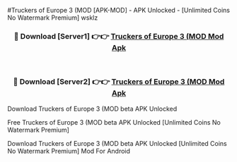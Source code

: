 #Truckers of Europe 3 (MOD [APK-MOD] - APK Unlocked - [Unlimited Coins No Watermark Premium] wsklz



<div align="center">

<h3>🔴 Download [Server1] 👉👉 <a href="https://momento.my/?title=Truckers_of_Europe_3_(MOD">Truckers of Europe 3 (MOD Mod Apk</a></h3><br>

<h3>🔴 Download [Server2] 👉👉 <a href="https://momento.my/?title=Truckers_of_Europe_3_(MOD">Truckers of Europe 3 (MOD Mod Apk</a></h3>
</div>



Download Truckers of Europe 3 (MOD beta APK Unlocked

Free Truckers of Europe 3 (MOD beta APK Unlocked [Unlimited Coins No Watermark Premium]

Download Truckers of Europe 3 (MOD beta APK Unlocked [Unlimited Coins No Watermark Premium] Mod For Android
